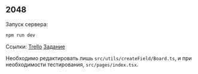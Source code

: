 ## 2048

Запуск сервера:

```bash
npm run dev
```

Ссылки:
[Trello](https://trello.com/b/VzPTczil/drevolazzz-education)
[Задание](https://docs.google.com/document/d/1eZdCC9PvwdApiv6Ki0l37b6EwkI1P9l7mMjYcVHXnSQ/edit?usp=sharing)

Необходимо редактировать лишь `src/utils/createField/Board.ts`, и при необходимости тестирования, `src/pages/index.tsx`.
